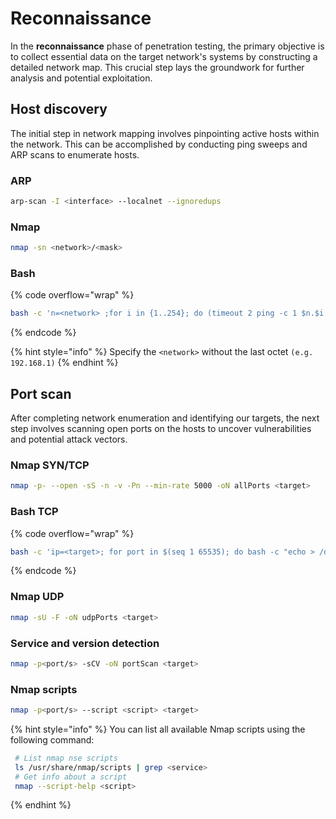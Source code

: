 # Reconnaissance

In the **reconnaissance** phase of penetration testing, the primary objective is to collect essential data on the target network's systems by constructing a detailed network map. This crucial step lays the groundwork for further analysis and potential exploitation.

## Host discovery

The initial step in network mapping involves pinpointing active hosts within the network. This can be accomplished by conducting ping sweeps and ARP scans to enumerate hosts.

### ARP

```bash
arp-scan -I <interface> --localnet --ignoredups
```

### Nmap

```bash
nmap -sn <network>/<mask>
```

### Bash

{% code overflow="wrap" %}
```bash
bash -c 'n=<network> ;for i in {1..254}; do (timeout 2 ping -c 1 $n.$i | grep -E -o "([0-9]{1,3}\.){3}[0-9]{1,3}:" | tr -d ":" &); done; wait'
```
{% endcode %}

{% hint style="info" %}
Specify  the  `<network>` without the last octet `(e.g. 192.168.1)`
{% endhint %}

## Port scan

After completing network enumeration and identifying our targets, the next step involves scanning open ports on the hosts to uncover vulnerabilities and potential attack vectors.

### Nmap SYN/TCP

```bash
nmap -p- --open -sS -n -v -Pn --min-rate 5000 -oN allPorts <target>
```

### Bash TCP

{% code overflow="wrap" %}
```bash
bash -c 'ip=<target>; for port in $(seq 1 65535); do bash -c "echo > /dev/tcp/$ip/$port" > /dev/null 2>&1 && echo -e "$port\033[K" & if [ $((port % 200)) -eq 0 ]; then wait; fi; echo -ne "$port/65535\r"; done; wait'
```
{% endcode %}

### Nmap UDP

```bash
nmap -sU -F -oN udpPorts <target>
```

### Service and version detection

```bash
nmap -p<port/s> -sCV -oN portScan <target>
```

### Nmap scripts

```bash
nmap -p<port/s> --script <script> <target>
```

{% hint style="info" %}
You can list all available Nmap scripts using the following command:

```bash
 # List nmap nse scripts
 ls /usr/share/nmap/scripts | grep <service>
 # Get info about a script
 nmap --script-help <script>
```
{% endhint %}
